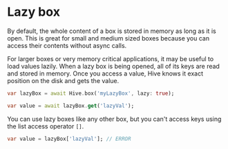 # Lazy box

By default, the whole content of a box is stored in memory as long as it is open. This is great for small and medium sized boxes because you can access their contents without async calls.

For larger boxes or very memory critical applications, it may be useful to load values lazily. When a lazy box is being opened, all of its keys are read and stored in memory. Once you access a value, Hive knows it exact position on the disk and gets the value.

```dart
var lazyBox = await Hive.box('myLazyBox', lazy: true);

var value = await lazyBox.get('lazyVal');
```

You can use lazy boxes like any other box, but you can't access keys using the list access operator `[]`.

```dart
var value = lazyBox['lazyVal']; // ERROR
```